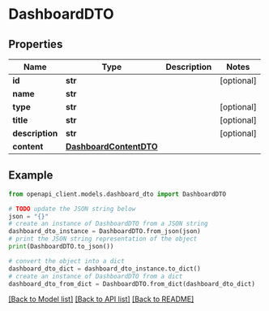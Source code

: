 # DashboardDTO


## Properties

Name | Type | Description | Notes
------------ | ------------- | ------------- | -------------
**id** | **str** |  | [optional] 
**name** | **str** |  | 
**type** | **str** |  | [optional] 
**title** | **str** |  | [optional] 
**description** | **str** |  | [optional] 
**content** | [**DashboardContentDTO**](DashboardContentDTO.md) |  | 

## Example

```python
from openapi_client.models.dashboard_dto import DashboardDTO

# TODO update the JSON string below
json = "{}"
# create an instance of DashboardDTO from a JSON string
dashboard_dto_instance = DashboardDTO.from_json(json)
# print the JSON string representation of the object
print(DashboardDTO.to_json())

# convert the object into a dict
dashboard_dto_dict = dashboard_dto_instance.to_dict()
# create an instance of DashboardDTO from a dict
dashboard_dto_from_dict = DashboardDTO.from_dict(dashboard_dto_dict)
```
[[Back to Model list]](../README.md#documentation-for-models) [[Back to API list]](../README.md#documentation-for-api-endpoints) [[Back to README]](../README.md)


